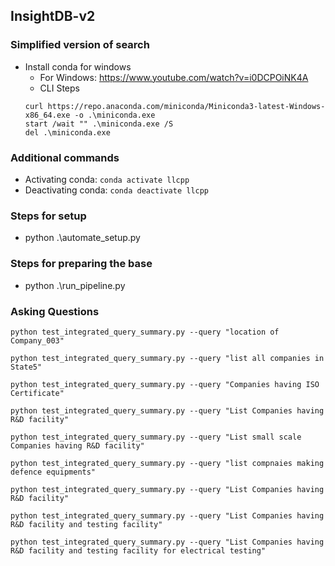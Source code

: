 ## InsightDB-v2

### Simplified version of search
- Install conda for windows
  - For Windows: https://www.youtube.com/watch?v=i0DCPOiNK4A
  - CLI Steps
  ```
  curl https://repo.anaconda.com/miniconda/Miniconda3-latest-Windows-x86_64.exe -o .\miniconda.exe
  start /wait "" .\miniconda.exe /S
  del .\miniconda.exe
  ```

### Additional commands
- Activating conda: ```conda activate llcpp```
- Deactivating conda: ```conda deactivate llcpp```

### Steps for setup
- python .\automate_setup.py

### Steps for preparing the base
- python .\run_pipeline.py

### Asking Questions
```
python test_integrated_query_summary.py --query "location of Company_003"

python test_integrated_query_summary.py --query "list all companies in State5"

python test_integrated_query_summary.py --query "Companies having ISO Certificate"

python test_integrated_query_summary.py --query "List Companies having R&D facility"

python test_integrated_query_summary.py --query "List small scale Companies having R&D facility"

python test_integrated_query_summary.py --query "list compnaies making defence equipments"

python test_integrated_query_summary.py --query "List Companies having R&D facility"

python test_integrated_query_summary.py --query "List Companies having R&D facility and testing facility"

python test_integrated_query_summary.py --query "List Companies having R&D facility and testing facility for electrical testing"

```
